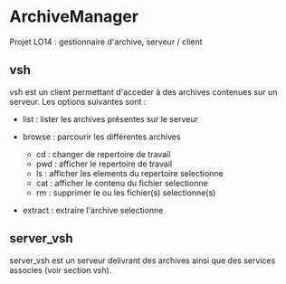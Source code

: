 ArchiveManager
==============

Projet LO14 : gestionnaire d'archive, serveur / client

vsh
--------------

vsh est un client permettant d'acceder à des archives contenues sur un serveur. Les options suivantes sont :

* list   : lister les archives présentes sur le serveur

* browse : parcourir les différentes archives
  * cd  : changer de repertoire de travail
  * pwd : afficher le repertoire de travail
  * ls  : afficher les elements du repertoire selectionne
  * cat : afficher le contenu du fichier selectionne
  * rm  : supprimer le ou les fichier(s) selectionne(s)

* extract : extraire l'archive selectionne


server_vsh
--------------

server_vsh est un serveur delivrant des archives ainsi que des services associes (voir section vsh).
